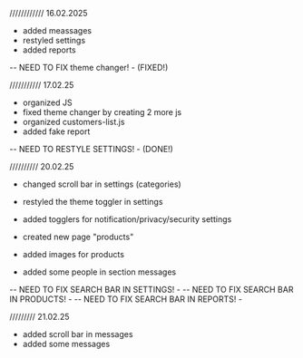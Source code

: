 ////////////
16.02.2025

- added meassages
- restyled settings
- added reports

-- NEED TO FIX theme changer! - (FIXED!)

///////////
17.02.25

- organized JS
- fixed theme changer by creating 2 more js 
- organized customers-list.js
- added fake report

-- NEED TO RESTYLE SETTINGS! - (DONE!)

//////////
20.02.25

- changed scroll bar in settings (categories)
- restyled the theme toggler in settings
- added togglers for notification/privacy/security settings

- created new page "products"

- added images for products
- added some people in section messages

-- NEED TO FIX SEARCH BAR IN SETTINGS! - 
-- NEED TO FIX SEARCH BAR IN PRODUCTS! - 
-- NEED TO FIX SEARCH BAR IN REPORTS! - 

/////////
21.02.25

- added scroll bar in messages
- added some messages